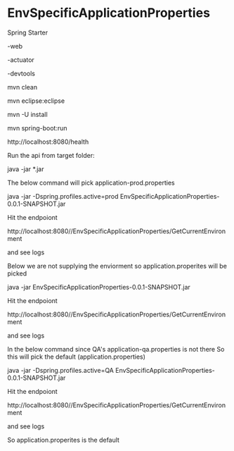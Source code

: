 # EnvSpecificApplicationProperties

Spring Starter

-web

-actuator

-devtools

mvn clean

mvn eclipse:eclipse

mvn -U install

mvn spring-boot:run

http://localhost:8080/health

Run the api from target folder: 

java -jar *.jar

The below command will pick application-prod.properties

java -jar -Dspring.profiles.active=prod EnvSpecificApplicationProperties-0.0.1-SNAPSHOT.jar

Hit the endpoiont 

http://localhost:8080//EnvSpecificApplicationProperties/GetCurrentEnvironment 

and see logs

Below we are not supplying the enviorment so application.properites will be picked

java -jar EnvSpecificApplicationProperties-0.0.1-SNAPSHOT.jar

Hit the endpoiont 

http://localhost:8080//EnvSpecificApplicationProperties/GetCurrentEnvironment 

and see logs


In the below command since QA's application-qa.properties is not there So this will pick the default (application.properties)

java -jar -Dspring.profiles.active=QA EnvSpecificApplicationProperties-0.0.1-SNAPSHOT.jar

Hit the endpoiont 

http://localhost:8080//EnvSpecificApplicationProperties/GetCurrentEnvironment 

and see logs


So application.properites is the default
